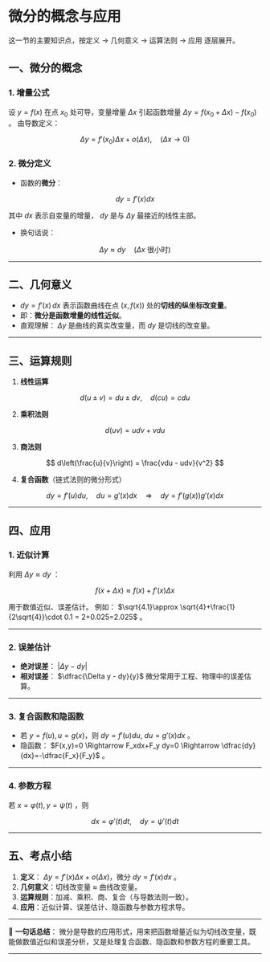 # 微分的概念与应用
这一节的主要知识点，按定义 → 几何意义 → 运算法则 → 应用 逐层展开。


## 一、微分的概念

### 1. 增量公式

设 $y=f(x)$ 在点 $x_0$ 处可导，变量增量 $\Delta x$ 引起函数增量 $\Delta y=f(x_0+\Delta x)-f(x_0)$ 。
由导数定义：

$$
\Delta y = f'(x_0)\Delta x + o(\Delta x),\quad (\Delta x\to 0)
$$

### 2. 微分定义

* 函数的**微分**：

$$
dy = f'(x)dx
$$

其中 $dx$ 表示自变量的增量， $dy$ 是与 $\Delta y$ 最接近的线性主部。

* 换句话说：

$$
\Delta y \approx dy \quad (\Delta x \text{ 很小时})
$$

---

## 二、几何意义

* $dy = f'(x)\,dx$ 表示函数曲线在点 $(x,f(x))$ 处的**切线的纵坐标改变量**。
* 即：**微分是函数增量的线性近似**。
* 直观理解： $\Delta y$ 是曲线的真实改变量，而 $dy$ 是切线的改变量。

---

## 三、运算规则

1. **线性运算**

$$
d(u\pm v) = du \pm dv, \quad d(cu)=cdu
$$

2. **乘积法则**

$$
d(uv) = udv + vdu
$$

3. **商法则**

$$
d\left(\frac{u}{v}\right) = \frac{vdu - udv}{v^2}
$$

4. **复合函数**（链式法则的微分形式）

$$
dy = f'(u)du,\quad du=g'(x)dx \quad \Rightarrow\quad dy=f'(g(x))g'(x)dx
$$

---

## 四、应用

### 1. 近似计算

利用 $\Delta y \approx dy$ ：

$$
f(x+\Delta x) \approx f(x) + f'(x)\Delta x
$$

用于数值近似、误差估计。
例如： $\sqrt{4.1}\approx \sqrt{4}+\frac{1}{2\sqrt{4}}\cdot 0.1 = 2+0.025=2.025$ 。

---

### 2. 误差估计

* **绝对误差**： $|\Delta y - dy|$
* **相对误差**： $\dfrac{\Delta y - dy}{y}$
  微分常用于工程、物理中的误差估算。

---

### 3. 复合函数和隐函数

* 若 $y=f(u), u=g(x)$，则 $dy=f'(u)du,\ du=g'(x)dx$ 。
* 隐函数： $F(x,y)=0 \Rightarrow F_xdx+F_y dy=0 \Rightarrow \dfrac{dy}{dx}=-\dfrac{F_x}{F_y}$ 。

---

### 4. 参数方程

若 $x=\varphi(t), y=\psi(t)$ ，则

$$
dx = \varphi'(t)dt,\quad dy=\psi'(t)dt
$$

---

## 五、考点小结

1. **定义**： $\Delta y=f'(x)\Delta x+o(\Delta x)$，微分 $dy=f'(x)dx$ 。
2. **几何意义**：切线改变量 ≈ 曲线改变量。
3. **运算规则**：加减、乘积、商、复合（与导数法则一致）。
4. **应用**：近似计算、误差估计、隐函数与参数方程求导。

---

📌 **一句话总结**：
微分是导数的应用形式，用来把函数增量近似为切线改变量，既能做数值近似和误差分析，又是处理复合函数、隐函数和参数方程的重要工具。

---
